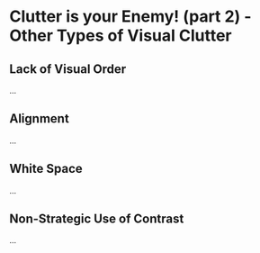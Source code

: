# Clutter is your Enemy! (part 2) - Other Types of Visual Clutter

## Lack of Visual Order
...

## Alignment
...

## White Space
...

## Non-Strategic Use of Contrast
...
